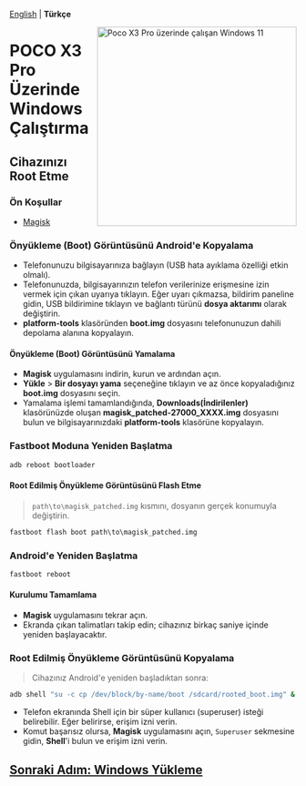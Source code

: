 [English](/guide/2-root.md) | **Türkçe** 

<img align="right" src="https://github.com/n00b69/woa-vayu/blob/main/vayu.png" width="350" alt="Poco X3 Pro üzerinde çalışan Windows 11">

# POCO X3 Pro Üzerinde Windows Çalıştırma

## Cihazınızı Root Etme

### Ön Koşullar
- [Magisk](https://github.com/topjohnwu/Magisk/releases/latest)

### Önyükleme (Boot) Görüntüsünü Android'e Kopyalama
- Telefonunuzu bilgisayarınıza bağlayın (USB hata ayıklama özelliği etkin olmalı).
- Telefonunuzda, bilgisayarınızın telefon verilerinize erişmesine izin vermek için çıkan uyarıya tıklayın. Eğer uyarı çıkmazsa, bildirim paneline gidin, USB bildirimine tıklayın ve bağlantı türünü **dosya aktarımı** olarak değiştirin.
- **platform-tools** klasöründen **boot.img** dosyasını telefonunuzun dahili depolama alanına kopyalayın.

#### Önyükleme (Boot) Görüntüsünü Yamalama
- **Magisk** uygulamasını indirin, kurun ve ardından açın.
- **Yükle** > **Bir dosyayı yama** seçeneğine tıklayın ve az önce kopyaladığınız **boot.img** dosyasını seçin.
- Yamalama işlemi tamamlandığında, **Downloads(İndirilenler)** klasörünüzde oluşan **magisk_patched-27000_XXXX.img** dosyasını bulun ve bilgisayarınızdaki **platform-tools** klasörüne kopyalayın.

### Fastboot Moduna Yeniden Başlatma
```cmd
adb reboot bootloader
```

#### Root Edilmiş Önyükleme Görüntüsünü Flash Etme
> `path\to\magisk_patched.img` kısmını, dosyanın gerçek konumuyla değiştirin.
```cmd
fastboot flash boot path\to\magisk_patched.img
```

### Android'e Yeniden Başlatma
```cmd
fastboot reboot
```

#### Kurulumu Tamamlama
- **Magisk** uygulamasını tekrar açın.
- Ekranda çıkan talimatları takip edin; cihazınız birkaç saniye içinde yeniden başlayacaktır.

### Root Edilmiş Önyükleme Görüntüsünü Kopyalama
> Cihazınız Android'e yeniden başladıktan sonra:
```cmd
adb shell "su -c cp /dev/block/by-name/boot /sdcard/rooted_boot.img" & adb pull /sdcard/rooted_boot.img
```
- Telefon ekranında Shell için bir süper kullanıcı (superuser) isteği belirebilir. Eğer belirirse, erişim izni verin.
- Komut başarısız olursa, **Magisk** uygulamasını açın, `Superuser` sekmesine gidin, **Shell**'i bulun ve erişim izni verin.

## [Sonraki Adım: Windows Yükleme](/guide/tr-TR/3-install_tr-TR.md)
